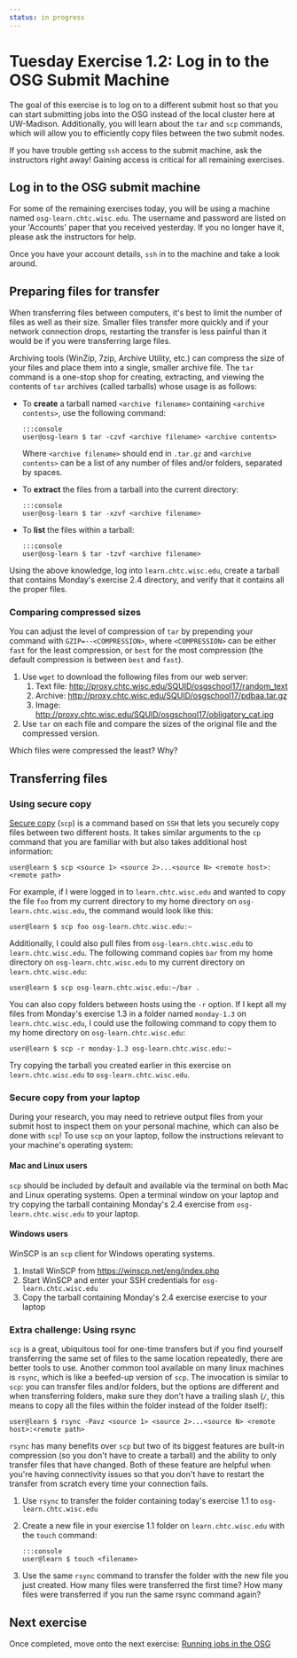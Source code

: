 ```yaml
---
status: in progress
---
```


Tuesday Exercise 1.2: Log in to the OSG Submit Machine
======================================================

The goal of this exercise is to log on to a different submit host so that you can start submitting jobs into the OSG
instead of the local cluster here at UW-Madison.
Additionally, you will learn about the `tar` and `scp` commands, which will allow you to efficiently copy files between
the two submit nodes.

If you have trouble getting `ssh` access to the submit machine, ask the instructors right away! Gaining access is
critical for all remaining exercises.

Log in to the OSG submit machine
--------------------------------

For some of the remaining exercises today, you will be using a machine named `osg-learn.chtc.wisc.edu`.
The username and password are listed on your 'Accounts' paper that you received yesterday.
If you no longer have it, please ask the instructors for help.

Once you have your account details, `ssh` in to the machine and take a look around.

Preparing files for transfer
----------------------------

When transferring files between computers, it's best to limit the number of files as well as their size.
Smaller files transfer more quickly and if your network connection drops, restarting the transfer is less painful than
it would be if you were transferring large files.

Archiving tools (WinZip, 7zip, Archive Utility, etc.) can compress the size of your files and place them into a single,
smaller archive file.
The `tar` command is a one-stop shop for creating, extracting, and viewing the contents of `tar` archives (called
tarballs) whose usage is as follows:

-   To **create** a tarball named `<archive filename>` containing `<archive contents>`, use the following command:

        :::console
        user@osg-learn $ tar -czvf <archive filename> <archive contents>

    Where `<archive filename>` should end in `.tar.gz` and `<archive contents>` can be a list of any number of files
    and/or folders, separated by spaces.

-   To **extract** the files from a tarball into the current directory:

        :::console
        user@osg-learn $ tar -xzvf <archive filename>

-   To **list** the files within a tarball:

        :::console
        user@osg-learn $ tar -tzvf <archive filename>

Using the above knowledge, log into `learn.chtc.wisc.edu`, create a tarball that contains Monday's exercise 2.4
directory, and verify that it contains all the proper files.

### Comparing compressed sizes

You can adjust the level of compression of `tar` by prepending your command with `GZIP=--<COMPRESSION>`, where
`<COMPRESSION>` can be either `fast` for the least compression, or `best` for the most compression (the default
compression is between `best` and `fast`).

1.  Use `wget` to download the following files from our web server:
    1.  Text file: <http://proxy.chtc.wisc.edu/SQUID/osgschool17/random_text>
    2.  Archive: <http://proxy.chtc.wisc.edu/SQUID/osgschool17/pdbaa.tar.gz>
    3.  Image: <http://proxy.chtc.wisc.edu/SQUID/osgschool17/obligatory_cat.jpg>
2.  Use `tar` on each file and compare the sizes of the original file and the compressed version.

Which files were compressed the least? Why?

Transferring files
------------------

### Using secure copy

[Secure copy](https://en.wikipedia.org/wiki/Secure_copy) (`scp`) is a command based on `SSH` that lets you securely copy
files between two different hosts.
It takes similar arguments to the `cp` command that you are familiar with but also takes additional host information:

```console
user@learn $ scp <source 1> <source 2>...<source N> <remote host>:<remote path>
```

For example, if I were logged in to `learn.chtc.wisc.edu` and wanted to copy the file `foo` from my current directory to
my home directory on `osg-learn.chtc.wisc.edu`, the command would look like this:

```console
user@learn $ scp foo osg-learn.chtc.wisc.edu:~
```

Additionally, I could also pull files from `osg-learn.chtc.wisc.edu` to `learn.chtc.wisc.edu`.
The following command copies `bar` from my home directory on `osg-learn.chtc.wisc.edu` to my current directory on
`learn.chtc.wisc.edu`:

``` console
user@learn $ scp osg-learn.chtc.wisc.edu:~/bar .
```

You can also copy folders between hosts using the `-r` option.
If I kept all my files from Monday's exercise 1.3 in a folder named `monday-1.3` on `learn.chtc.wisc.edu`, I could use
the following command to copy them to my home directory on `osg-learn.chtc.wisc.edu`:

``` console
user@learn $ scp -r monday-1.3 osg-learn.chtc.wisc.edu:~
```

Try copying the tarball you created earlier in this exercise on `learn.chtc.wisc.edu` to `osg-learn.chtc.wisc.edu`.

### Secure copy from your laptop

During your research, you may need to retrieve output files from your submit host to inspect them on your personal
machine, which can also be done with `scp`! To use `scp` on your laptop, follow the instructions relevant to your
machine's operating system:

#### Mac and Linux users

`scp` should be included by default and available via the terminal on both Mac and Linux operating systems.
Open a terminal window on your laptop and try copying the tarball containing Monday's 2.4 exercise from
`osg-learn.chtc.wisc.edu` to your laptop.

#### Windows users

WinSCP is an `scp` client for Windows operating systems.

1.  Install WinSCP from <https://winscp.net/eng/index.php>
1.  Start WinSCP and enter your SSH credentials for `osg-learn.chtc.wisc.edu`
1.  Copy the tarball containing Monday's 2.4 exercise exercise to your laptop

### Extra challenge: Using rsync

`scp` is a great, ubiquitous tool for one-time transfers but if you find yourself transferring the same set of files to
the same location repeatedly, there are better tools to use.
Another common tool available on many linux machines is `rsync`, which is like a beefed-up version of `scp`.
The invocation is similar to `scp`: you can transfer files and/or folders, but the options are different and when
transferring folders, make sure they don't have a trailing slash (`/`, this means to copy all the files within the
folder instead of the folder itself):

``` console
user@learn $ rsync -Pavz <source 1> <source 2>...<source N> <remote host>:<remote path>
```

`rsync` has many benefits over `scp` but two of its biggest features are built-in compression (so you don't have to
create a tarball) and the ability to only transfer files that have changed.
Both of these feature are helpful when you're having connectivity issues so that you don't have to restart the transfer
from scratch every time your connection fails.

1.  Use `rsync` to transfer the folder containing today's exercise 1.1 to `osg-learn.chtc.wisc.edu`
1.  Create a new file in your exercise 1.1 folder on `learn.chtc.wisc.edu` with the `touch` command:

        :::console
        user@learn $ touch <filename>

1. Use the same `rsync` command to transfer the folder with the new file you just created.
   How many files were transferred the first time? How many files were transferred if you run the same rsync command
   again?

Next exercise
-------------

Once completed, move onto the next exercise: [Running jobs in the OSG](/materials/day2/part1-ex3-submit-osg.md)

